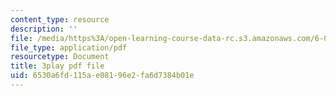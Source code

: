 ```yaml
---
content_type: resource
description: ''
file: /media/https%3A/open-learning-course-data-rc.s3.amazonaws.com/6-046j-design-and-analysis-of-algorithms-spring-2015/6530a6fd115ae08196e2fa6d7384b01e_-QcPo_DWJk4.pdf
file_type: application/pdf
resourcetype: Document
title: 3play pdf file
uid: 6530a6fd-115a-e081-96e2-fa6d7384b01e
---
```

